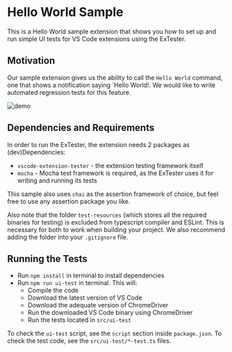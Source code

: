 # Hello World Sample

This is a Hello World sample extension that shows you how to set up and run simple UI tests for VS Code extensions using the ExTester.

## Motivation

Our sample extension gives us the ability to call the `Hello World` command, one that shows a notification saying `Hello World!. We would like to write automated regression tests for this feature.

![demo](./demo.gif)

## Dependencies and Requirements

In order to run the ExTester, the extension needs 2 packages as (dev)Dependencies:

- `vscode-extension-tester` - the extension testing framework itself
- `mocha` - Mocha test framework is required, as the ExTester uses it for writing and running its tests

This sample also uses `chai` as the assertion framework of choice, but feel free to use any assertion package you like.

Also note that the folder `test-resources` (which stores all the required binaries for testing) is excluded from typescript compiler and ESLint. This is necessary for both to work when building your project. We also recommend adding the folder into your `.gitignore` file.


## Running the Tests

- Run `npm install` in terminal to install dependencies
- Run `npm run ui-test` in terminal. This will:
  - Compile the code
  - Download the latest version of VS Code
  - Download the adequate version of ChromeDriver
  - Run the downloaded VS Code binary using ChromeDriver
  - Run the tests located in `src/ui-test`

To check the `ui-test` script, see the `script` section inside `package.json`.
To check the test code, see the `src/ui-test/*-test.ts` files.

